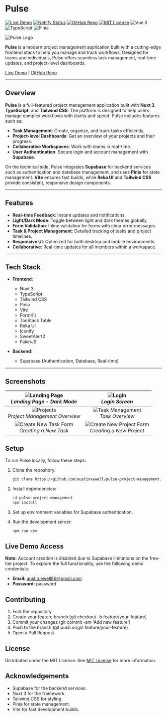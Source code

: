 # Pulse
[![Live Demo](https://img.shields.io/badge/Live%20Demo-Online-brightgreen)](https://pulse-project-managment.netlify.app/)
[![Netlify Status](https://api.netlify.com/api/v1/badges/635028ac-289d-409a-93e0-ab5423dd3c83/deploy-status)](https://app.netlify.com/sites/pulse-project-managment/deploys)
[![GitHub Repo](https://img.shields.io/badge/GitHub%20Repo-View-blue)](https://github.com/austinxewell/pulse-project-management)
[![MIT License](https://img.shields.io/badge/License-MIT-green)](https://opensource.org/licenses/MIT)
![Vue 3](https://img.shields.io/badge/Vue-3.x-42b883?style=flat-square&logo=vue.js&logoColor=white)
![TypeScript](https://img.shields.io/badge/TypeScript-Strict-blue?style=flat-square&logo=typescript)
![Pinia](https://img.shields.io/badge/State-Pinia-yellow?style=flat-square&logo=pinia)

![Pulse Logo](https://i.postimg.cc/Gp5JydPy/pulse-landing.png)

**Pulse** is a modern project management application built with a cutting-edge frontend stack to help you manage and track workflows. Designed for teams and individuals, Pulse offers seamless task management, real-time updates, and project-level dashboards.

[Live Demo](https://pulse-project-managment.netlify.app/) | [GitHub Repo](https://github.com/austinxewell/pulse-project-management)

---

## Overview

**Pulse** is a full-featured project management application built with **Nuxt 3**, **TypeScript**, and **Tailwind CSS**. The platform is designed to help users manage complex workflows with clarity and speed. Pulse includes features such as:

- **Task Management**: Create, organize, and track tasks efficiently.
- **Project-level Dashboards**: Get an overview of your projects and their progress.
- **Collaborative Workspaces**: Work with teams in real-time.
- **User Authentication**: Secure login and account management with **Supabase**.

On the technical side, Pulse integrates **Supabase** for backend services such as authentication and database management, and uses **Pinia** for state management. **Vite** ensures fast builds, while **Reka UI** and **Tailwind CSS** provide consistent, responsive design components.

---

## Features

- **Real-time Feedback**: Instant updates and notifications.
- **Light/Dark Mode**: Toggle between light and dark themes globally.
- **Form Validation**: Inline validation for forms with clear error messages.
- **Task & Project Management**: Detailed tracking of tasks and project timelines.
- **Responsive UI**: Optimized for both desktop and mobile environments.
- **Collaborative**: Real-time updates for all members within a workspace.

---

## Tech Stack

- **Frontend**: 
  - Nuxt 3
  - TypeScript
  - Tailwind CSS
  - Pinia
  - Vite
  - FormKit
  - TanStack Table
  - Reka UI
  - Iconify
  - SweetAlert2
  - FakerJS

- **Backend**:
  - Supabase (Authentication, Database, Real-time)

---

## Screenshots

| ![Landing Page](https://i.postimg.cc/Gp5JydPy/pulse-landing.png) <br /> *Landing Page - Dark Mode* | ![Login](https://i.postimg.cc/bvTph7cJ/pulse-login.png) <br /> *Login Screen* |
|:--:|:--:|
| ![Projects](https://i.postimg.cc/vTRr0hN8/pulse-projects.png) <br /> *Project Management Overview* | ![Task Management](https://i.postimg.cc/TPdk5SSB/Tasks.png) <br /> *Task Overview* |
| ![Create New Task Form](https://i.postimg.cc/gjHXhM1B/pulse-task-creating.png) <br /> *Creating a New Task* | ![Create New Project Form](https://i.postimg.cc/9MTqmXb2/pulse-project-creation.png) <br /> *Creating a New Project* |


## Setup

To run Pulse locally, follow these steps:

1. Clone the repository:

   ```bash
   git clone https://github.com/austinxewell/pulse-project-management.git
   ```

2. Install dependencies:
   ```bash
   cd pulse-project-management
   npm install
   ```

3. Set up environment variables for Supabase authentication.

4. Run the development server:
    ```bash
    npm run dev
    ```
## Live Demo Access
**Note:** Account creation is disabled due to Supabase limitations on the free-tier project. To explore the full functionality, use the following demo credentials:

- **Email:** austin.ewell86@gmail.com
- **Password:** password

## Contributing
1. Fork the repository
2. Create your feature branch (git checkout -b feature/your-feature)
3. Commit your changes (git commit -am 'Add new feature')
4. Push to the branch (git push origin feature/your-feature)
5. Open a Pull Request

## License
Distributed under the MIT License. See [MIT License](https://opensource.org/licenses/MIT) for more information.

## Acknowledgements
- Supabase for the backend services.
- Nuxt 3 for the framework.
- Tailwind CSS for styling.
- Pinia for state management.
- Vite for fast development builds.
